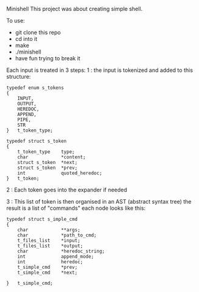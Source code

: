 Minishell
This project was about creating simple shell. 

To use:
- git clone this repo
- cd into it
- make
- ./minishell
- have fun trying to break it

Each input is treated in 3 steps:
1 : the input is tokenized and added to this structure:

    typedef enum s_tokens
    {
    	INPUT,
    	OUTPUT,
    	HEREDOC,
    	APPEND,
    	PIPE,
    	STR
    }	t_token_type;
    
    typedef struct s_token
    {
    	t_token_type	type;
    	char			*content;
    	struct s_token	*next;
    	struct s_token	*prev;
    	int				quoted_heredoc;
    }	t_token;
    
2 : Each token goes into the expander if needed

3 : This list of token is then organised in an AST (abstract syntax tree) the result is a list of "commands" each node looks like this:

    typedef struct s_imple_cmd
    {
    	char			**args;
    	char			*path_to_cmd;
    	t_files_list	*input;
    	t_files_list	*output;
    	char			*heredoc_string;
    	int				append_mode;
    	int				heredoc;
    	t_simple_cmd	*prev;
    	t_simple_cmd	*next;
    
    }	t_simple_cmd;

